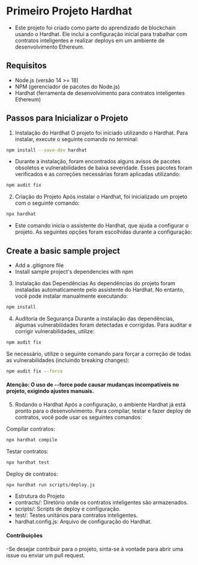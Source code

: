 # Primeiro Projeto Hardhat
- Este projeto foi criado como parte do aprendizado de blockchain usando o Hardhat. Ele inclui a configuração inicial para trabalhar com contratos inteligentes e realizar deploys em um ambiente de desenvolvimento Ethereum.

## Requisitos
- Node.js (versão 14 >= 18)
- NPM (gerenciador de pacotes do Node.js)
- Hardhat (ferramenta de desenvolvimento para contratos inteligentes Ethereum)
## Passos para Inicializar o Projeto
1. Instalação do Hardhat
O projeto foi iniciado utilizando o Hardhat. Para instalar, execute o seguinte comando no terminal:

```bash
npm install --save-dev hardhat
```
- Durante a instalação, foram encontrados alguns avisos de pacotes obsoletos e vulnerabilidades de baixa severidade. Esses pacotes foram verificados e as correções necessárias foram aplicadas utilizando:

```bash
npm audit fix
```
2. Criação do Projeto
Após instalar o Hardhat, foi inicializado um projeto com o seguinte comando:

```bash
npx hardhat
```
- Este comando inicia o assistente do Hardhat, que ajuda a configurar o projeto. As seguintes opções foram escolhidas durante a configuração:

## Create a basic sample project
- Add a .gitignore file
- Install sample project's dependencies with npm

3. Instalação das Dependências
As dependências do projeto foram instaladas automaticamente pelo assistente do Hardhat. No entanto, você pode instalar manualmente executando:

```bash
npm install
```

4. Auditoria de Segurança
Durante a instalação das dependências, algumas vulnerabilidades foram detectadas e corrigidas. Para auditar e corrigir vulnerabilidades, utilize:

```bash
npm audit fix
```
Se necessário, utilize o seguinte comando para forçar a correção de todas as vulnerabilidades (incluindo breaking changes):

```bash
npm audit fix --force
```
#### Atenção: O uso de --force pode causar mudanças incompatíveis no projeto, exigindo ajustes manuais.

5. Rodando o Hardhat
Após a configuração, o ambiente Hardhat já está pronto para o desenvolvimento. Para compilar, testar e fazer deploy de contratos, você pode usar os seguintes comandos:

Compilar contratos:

```bash
npx hardhat compile
```
Testar contratos:

```bash
npx hardhat test
```
Deploy de contratos:

```bash
npx hardhat run scripts/deploy.js
```
- Estrutura do Projeto
- contracts/: Diretório onde os contratos inteligentes são armazenados.
- scripts/: Scripts de deploy e configuração.
- test/: Testes unitários para contratos inteligentes.
- hardhat.config.js: Arquivo de configuração do Hardhat.

#### Contribuições
-Se desejar contribuir para o projeto, sinta-se à vontade para abrir uma issue ou enviar um pull request.